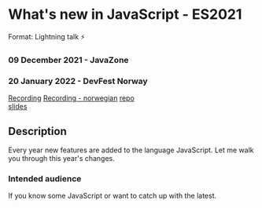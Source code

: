 # What's new in JavaScript - ES2021
Format: Lightning talk ⚡

### 09 December 2021 - JavaZone
### 20 January 2022 - DevFest Norway
[Recording](https://youtu.be/EwerUS318LQ?t=1060)
[Recording - norwegian](https://vimeo.com/669321152)
[repo](https://github.com/gautemo/ES-Intro/tree/master/es12)  
[slides](https://gaute-talks.netlify.app/whats-new-in-javascript-es2021/index.html)


## Description
Every year new features are added to the language JavaScript. Let me walk you through this year's changes.

### Intended audience
If you know some JavaScript or want to catch up with the latest.
